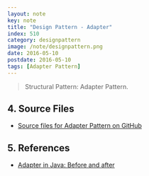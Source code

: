 ```yaml
---
layout: note
key: note
title: "Design Pattern - Adapter"
index: 510
category: designpattern
image: /note/designpattern.png
date: 2016-05-10
postdate: 2016-05-10
tags: [Adapter Pattern]
---
```


> Structural Pattern: Adapter Pattern.


## 4. Source Files
* [Source files for Adapter Pattern on GitHub](https://github.com/jojozhuang/design-patterns-java/tree/master/design-pattern-adapter)

## 5. References
* [Adapter in Java: Before and after](https://sourcemaking.com/design_patterns/adapter/java/1)
